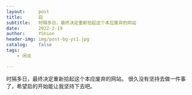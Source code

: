 ```yaml
---
layout:     post
title:      启
subtitle:   时隔多日，最终决定重新拾起这个本应废弃的网站
date:       2022-2-19
author:     YShion
header-img: img/post-bg-ys1.jpg
catalog:    false
tags:
    - 闲谈

---
```

时隔多日，最终决定重新拾起这个本应废弃的网站。
很久没有坚持去做一件事了，希望启的开始能让我坚持下去吧。
